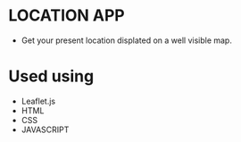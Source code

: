 # LOCATION APP
- Get your present location displated on a well visible map.

# Used using
- Leaflet.js
- HTML
- CSS
- JAVASCRIPT
